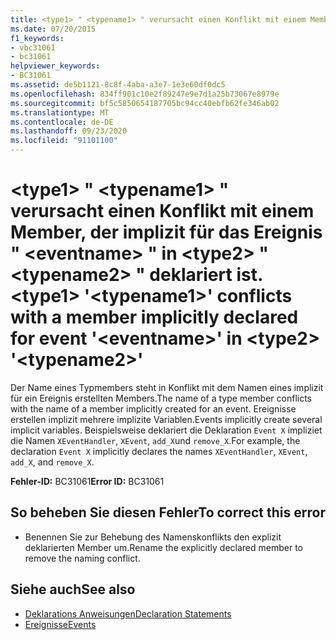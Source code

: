 ```yaml
---
title: <type1> " <typename1> " verursacht einen Konflikt mit einem Member, der implizit für das Ereignis " <eventname> " in <type2> " <typename2> " deklariert ist.
ms.date: 07/20/2015
f1_keywords:
- vbc31061
- bc31061
helpviewer_keywords:
- BC31061
ms.assetid: de5b1121-8c8f-4aba-a3e7-1e3e60df0dc5
ms.openlocfilehash: 834ff901c10e2f89247e9e7d1a25b73067e8979e
ms.sourcegitcommit: bf5c5850654187705bc94cc40ebfb62fe346ab02
ms.translationtype: MT
ms.contentlocale: de-DE
ms.lasthandoff: 09/23/2020
ms.locfileid: "91101100"
---
```

# <a name="type1-typename1-conflicts-with-a-member-implicitly-declared-for-event-eventname-in-type2-typename2"></a><span data-ttu-id="9edb9-102">\<type1> " \<typename1> " verursacht einen Konflikt mit einem Member, der implizit für das Ereignis " \<eventname> " in \<type2> " \<typename2> " deklariert ist.</span><span class="sxs-lookup"><span data-stu-id="9edb9-102">\<type1> '\<typename1>' conflicts with a member implicitly declared for event '\<eventname>' in \<type2> '\<typename2>'</span></span>

<span data-ttu-id="9edb9-103">Der Name eines Typmembers steht in Konflikt mit dem Namen eines implizit für ein Ereignis erstellten Members.</span><span class="sxs-lookup"><span data-stu-id="9edb9-103">The name of a type member conflicts with the name of a member implicitly created for an event.</span></span> <span data-ttu-id="9edb9-104">Ereignisse erstellen implizit mehrere implizite Variablen.</span><span class="sxs-lookup"><span data-stu-id="9edb9-104">Events implicitly create several implicit variables.</span></span> <span data-ttu-id="9edb9-105">Beispielsweise deklariert die Deklaration `Event X` impliziet die Namen `XEventHandler`, `XEvent`, `add_X`und `remove_X`.</span><span class="sxs-lookup"><span data-stu-id="9edb9-105">For example, the declaration `Event X` implicitly declares the names `XEventHandler`, `XEvent`, `add_X`, and `remove_X`.</span></span>  
  
 <span data-ttu-id="9edb9-106">**Fehler-ID:** BC31061</span><span class="sxs-lookup"><span data-stu-id="9edb9-106">**Error ID:** BC31061</span></span>  
  
## <a name="to-correct-this-error"></a><span data-ttu-id="9edb9-107">So beheben Sie diesen Fehler</span><span class="sxs-lookup"><span data-stu-id="9edb9-107">To correct this error</span></span>  
  
- <span data-ttu-id="9edb9-108">Benennen Sie zur Behebung des Namenskonflikts den explizit deklarierten Member um.</span><span class="sxs-lookup"><span data-stu-id="9edb9-108">Rename the explicitly declared member to remove the naming conflict.</span></span>  
  
## <a name="see-also"></a><span data-ttu-id="9edb9-109">Siehe auch</span><span class="sxs-lookup"><span data-stu-id="9edb9-109">See also</span></span>

- [<span data-ttu-id="9edb9-110">Deklarations Anweisungen</span><span class="sxs-lookup"><span data-stu-id="9edb9-110">Declaration Statements</span></span>](../programming-guide/language-features/statements.md#declaration-statements)
- [<span data-ttu-id="9edb9-111">Ereignisse</span><span class="sxs-lookup"><span data-stu-id="9edb9-111">Events</span></span>](../programming-guide/language-features/events/index.md)
